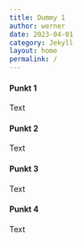 ```yaml
---
title: Dummy 1
author: werner
date: 2023-04-01
category: Jekyll
layout: home
permalink: /
---
```


#### Punkt 1
Text
#### Punkt 2
Text
#### Punkt 3
Text
#### Punkt 4
Text